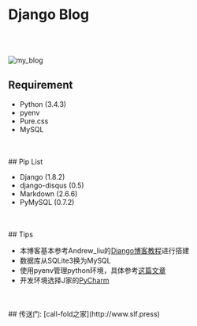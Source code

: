 # Django Blog
</br>
</br>

![my_blog](https://cloud.githubusercontent.com/assets/12811161/16178751/bc809ae0-3683-11e6-8f34-c1d5cc56d2de.png)

## Requirement

 - Python (3.4.3)
 - pyenv
 - Pure.css
 - MySQL
 
</br>
</br>
## Pip List

 - Django (1.8.2)
 - django-disqus (0.5)
 - Markdown (2.6.6)
 - PyMySQL (0.7.2)
 
</br>
</br>
## Tips

 - 本博客基本参考Andrew_liu的[Django博客教程](https://www.gitbook.com/book/andrew-liu/django-blog/details)进行搭建
 - 数据库从SQLite3换为MySQL
 - 使用pyenv管理python环境，具体参考[这篇文章](http://www.cnblogs.com/npumenglei/p/3719412.html)
 - 开发环境选择J家的[PyCharm](https://www.jetbrains.com/pycharm/)


</br>
</br>
## 传送门:
[call-fold之家](http://www.slf.press)
